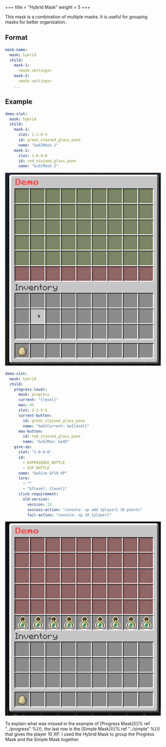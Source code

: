 +++
title = "Hybrid Mask"
weight = 5
+++

This mask is a combination of multiple masks. It is useful for grouping masks for better organization.

## Format

```yaml
mask-name:
  mask: hybrid
  child:
    mask-1:
      <mask-settings>
    mask-2:
      <mask-settings>
    ...
```

## Example

```yaml
demo-slot:
  mask: hybrid
  child:
    mask-1:
      slot: 1-1-9-5
      id: green_stained_glass_pane
      name: "&a&lMask 1"
    mask-2:
      slot: 1-6-9-6
      id: red_stained_glass_pane
      name: "&c&lMask 2"
```

![Hybrid 1](hybrid-1.gif)

```yaml
demo-slot:
  mask: hybrid
  child:
    progress-level:
      mask: progress
      current: "{level}"
      max: 45
      slot: 1-1-9-5
      current-button:
        id: green_stained_glass_pane
        name: "&a&lCurrent: &e{level}"
      max-button:
        id: red_stained_glass_pane
        name: "&c&lMax: &e45"
    give-xp:
      slot: "1-6-9-6"
      id:
        - EXPERIENCE_BOTTLE
        - EXP_BOTTLE
      name: "&eGive &f10 XP"
      lore:
        - ""
        - "&fLevel: {level}"
      click-requirement:
        old-version:
          version: 13
          success-action: "console: xp add {player} 10 points"
          fail-action: "console: xp 10 {player}"
```

![Hybrid 2](hybrid-2.gif)

To explain what was missed in the example of [Progress Mask]({{% ref "../progress" %}}), the last row is the [Simple Mask]({{% ref "../simple" %}}) that gives the player 10 XP. I used the Hybrid Mask to group the Progress Mask and the Simple Mask together.
